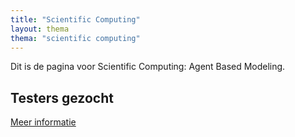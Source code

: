 ```yaml
---
title: "Scientific Computing"
layout: thema
thema: "scientific computing"
---
```


Dit is de pagina voor Scientific Computing: Agent Based Modeling.

## Testers gezocht

[Meer informatie]({{site.baseurl}}/themas/scientific-computing/testers-gezocht.html)